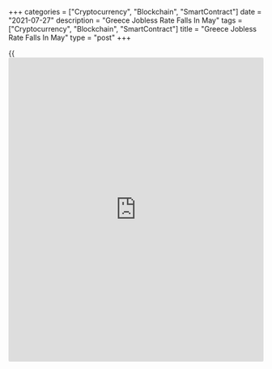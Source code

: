 +++
categories = ["Cryptocurrency", "Blockchain", "SmartContract"]
date = "2021-07-27"
description = "Greece Jobless Rate Falls In May"
tags = ["Cryptocurrency", "Blockchain", "SmartContract"]
title = "Greece Jobless Rate Falls In May"
type = "post"
+++

{{<iframe id="large-banner" src="https://www.bounty.group/#slide=23.0" width="100%" height="600" scrolling="no" style="border: 0px solid rgb(216, 221, 230); border-radius: 3px;">}}

Greece's jobless rate decreased in May, figures from the Hellenic
Statistical Authority showed on Tuesday.

The jobless rate fell to 15.9 percent in May from 17.1 percent in April.
In the same month last year, unemployment rate was 16.8 percent.

The number of unemployed decreased by 23,512 persons to 737,312 in May
from 760,824 in the previous year.

The youth unemployment rate, which is applied to the 15-24 age group,
declined to 33.1 percent in May from 40.2 percent in the same month last
year.

The employment decreased by 137,813 to 3.89 million persons in May from
3.75 million a year ago.

For comments and feedback [contact](https://www.playgroundfx.com/contact/): editorial@rtt[news](https://www.letsplayfx.com/blog/forex-news-website/).com

[Economic News][1]

 **What parts of the world are seeing the best (and worst) economic
performances lately? Click[here][2] to check out our [Econ Scorecard][2]
and find out! See up-to-the-moment [ranking](https://www.playgroundfx.com/blog/crypto-exchange-ranking/)s for the best and worst
performers in [GDP][2], [unemployment rate][3], [inflation][4] and much
more.**

   1. www.rtt[news](https://www.letsplayfx.com/blog/forex-news-website/).com/Content/EconomicNews.aspx
   2. www.rtt[news](https://www.letsplayfx.com/blog/forex-news-website/).com/economic-scorecard/world-rank/GDP/highest-performance.aspx
   3. www.rtt[news](https://www.letsplayfx.com/blog/forex-news-website/).com/economic-scorecard/world-rank/unemployment-rate/lowest-performance.aspx
   4. www.rtt[news](https://www.letsplayfx.com/blog/forex-news-website/).com/economic-scorecard/world-rank/CPI/highest-performance.aspx